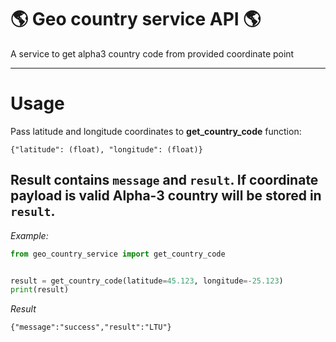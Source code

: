 # 🌎 Geo country service API 🌎
A service to get alpha3 country code from provided coordinate point

---

# Usage

Pass latitude and longitude coordinates to **get_country_code** function:
```
{"latitude": (float), "longitude": (float)}
```
Result contains ```message``` and ```result```. 
If coordinate payload is valid Alpha-3 country will be stored in ```result```.
---
*Example:*

```python
from geo_country_service import get_country_code


result = get_country_code(latitude=45.123, longitude=-25.123)
print(result)
```
*Result*
```
{"message":"success","result":"LTU"}
```
